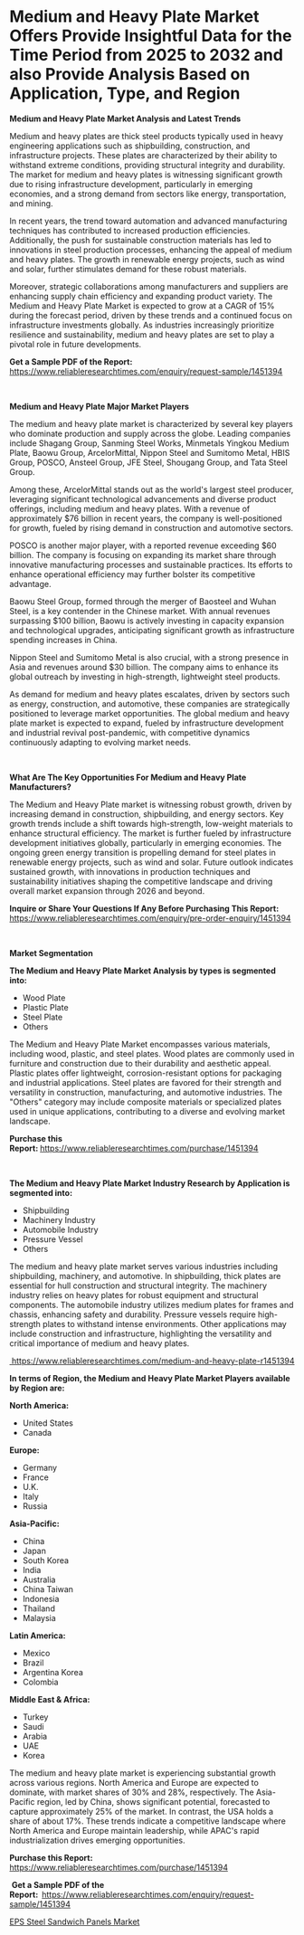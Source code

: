 <p><h1>Medium and Heavy Plate Market Offers Provide Insightful Data for the Time Period from 2025 to 2032 and also Provide Analysis Based on Application, Type, and Region</h1></p><p><strong>Medium and Heavy Plate Market Analysis and Latest Trends</strong></p>
<p><p>Medium and heavy plates are thick steel products typically used in heavy engineering applications such as shipbuilding, construction, and infrastructure projects. These plates are characterized by their ability to withstand extreme conditions, providing structural integrity and durability. The market for medium and heavy plates is witnessing significant growth due to rising infrastructure development, particularly in emerging economies, and a strong demand from sectors like energy, transportation, and mining.</p><p>In recent years, the trend toward automation and advanced manufacturing techniques has contributed to increased production efficiencies. Additionally, the push for sustainable construction materials has led to innovations in steel production processes, enhancing the appeal of medium and heavy plates. The growth in renewable energy projects, such as wind and solar, further stimulates demand for these robust materials.</p><p>Moreover, strategic collaborations among manufacturers and suppliers are enhancing supply chain efficiency and expanding product variety. The Medium and Heavy Plate Market is expected to grow at a CAGR of 15% during the forecast period, driven by these trends and a continued focus on infrastructure investments globally. As industries increasingly prioritize resilience and sustainability, medium and heavy plates are set to play a pivotal role in future developments.</p></p>
<p><strong>Get a Sample PDF of the Report:&nbsp;</strong> <a href="https://www.reliableresearchtimes.com/enquiry/request-sample/1451394?utm_campaign=3315&utm_medium=2&utm_source=Github&utm_content=ia&utm_term=03042025&utm_id=medium-and-heavy-plate">https://www.reliableresearchtimes.com/enquiry/request-sample/1451394</a></p>
<p>&nbsp;</p>
<p><strong>Medium and Heavy Plate Major Market Players</strong></p>
<p><p>The medium and heavy plate market is characterized by several key players who dominate production and supply across the globe. Leading companies include Shagang Group, Sanming Steel Works, Minmetals Yingkou Medium Plate, Baowu Group, ArcelorMittal, Nippon Steel and Sumitomo Metal, HBIS Group, POSCO, Ansteel Group, JFE Steel, Shougang Group, and Tata Steel Group. </p><p>Among these, ArcelorMittal stands out as the world's largest steel producer, leveraging significant technological advancements and diverse product offerings, including medium and heavy plates. With a revenue of approximately $76 billion in recent years, the company is well-positioned for growth, fueled by rising demand in construction and automotive sectors.</p><p>POSCO is another major player, with a reported revenue exceeding $60 billion. The company is focusing on expanding its market share through innovative manufacturing processes and sustainable practices. Its efforts to enhance operational efficiency may further bolster its competitive advantage.</p><p>Baowu Steel Group, formed through the merger of Baosteel and Wuhan Steel, is a key contender in the Chinese market. With annual revenues surpassing $100 billion, Baowu is actively investing in capacity expansion and technological upgrades, anticipating significant growth as infrastructure spending increases in China.</p><p>Nippon Steel and Sumitomo Metal is also crucial, with a strong presence in Asia and revenues around $30 billion. The company aims to enhance its global outreach by investing in high-strength, lightweight steel products.</p><p>As demand for medium and heavy plates escalates, driven by sectors such as energy, construction, and automotive, these companies are strategically positioned to leverage market opportunities. The global medium and heavy plate market is expected to expand, fueled by infrastructure development and industrial revival post-pandemic, with competitive dynamics continuously adapting to evolving market needs.</p></p>
<p>&nbsp;</p>
<p><strong>What Are The Key Opportunities For Medium and Heavy Plate Manufacturers?</strong></p>
<p><p>The Medium and Heavy Plate market is witnessing robust growth, driven by increasing demand in construction, shipbuilding, and energy sectors. Key growth trends include a shift towards high-strength, low-weight materials to enhance structural efficiency. The market is further fueled by infrastructure development initiatives globally, particularly in emerging economies. The ongoing green energy transition is propelling demand for steel plates in renewable energy projects, such as wind and solar. Future outlook indicates sustained growth, with innovations in production techniques and sustainability initiatives shaping the competitive landscape and driving overall market expansion through 2026 and beyond.</p></p>
<p><strong>Inquire or Share Your Questions If Any Before Purchasing This Report:</strong> <a href="https://www.reliableresearchtimes.com/enquiry/pre-order-enquiry/1451394?utm_campaign=3315&utm_medium=2&utm_source=Github&utm_content=ia&utm_term=03042025&utm_id=medium-and-heavy-plate">https://www.reliableresearchtimes.com/enquiry/pre-order-enquiry/1451394</a></p>
<p>&nbsp;</p>
<p><strong>Market Segmentation</strong></p>
<p><strong>The Medium and Heavy Plate Market Analysis by types is segmented into:</strong></p>
<p><ul><li>Wood Plate</li><li>Plastic Plate</li><li>Steel Plate</li><li>Others</li></ul></p>
<p><p>The Medium and Heavy Plate Market encompasses various materials, including wood, plastic, and steel plates. Wood plates are commonly used in furniture and construction due to their durability and aesthetic appeal. Plastic plates offer lightweight, corrosion-resistant options for packaging and industrial applications. Steel plates are favored for their strength and versatility in construction, manufacturing, and automotive industries. The "Others" category may include composite materials or specialized plates used in unique applications, contributing to a diverse and evolving market landscape.</p></p>
<p><strong>Purchase this Report:&nbsp;</strong><a href="https://www.reliableresearchtimes.com/purchase/1451394?utm_campaign=3315&utm_medium=2&utm_source=Github&utm_content=ia&utm_term=03042025&utm_id=medium-and-heavy-plate">https://www.reliableresearchtimes.com/purchase/1451394</a></p>
<p>&nbsp;</p>
<p><strong>The Medium and Heavy Plate Market Industry Research by Application is segmented into:</strong></p>
<p><ul><li>Shipbuilding</li><li>Machinery Industry</li><li>Automobile Industry</li><li>Pressure Vessel</li><li>Others</li></ul></p>
<p><p>The medium and heavy plate market serves various industries including shipbuilding, machinery, and automotive. In shipbuilding, thick plates are essential for hull construction and structural integrity. The machinery industry relies on heavy plates for robust equipment and structural components. The automobile industry utilizes medium plates for frames and chassis, enhancing safety and durability. Pressure vessels require high-strength plates to withstand intense environments. Other applications may include construction and infrastructure, highlighting the versatility and critical importance of medium and heavy plates.</p></p>
<p><a href="https://www.reliableresearchtimes.com/medium-and-heavy-plate-r1451394?utm_campaign=3315&utm_medium=2&utm_source=Github&utm_content=ia&utm_term=03042025&utm_id=medium-and-heavy-plate">&nbsp;https://www.reliableresearchtimes.com/medium-and-heavy-plate-r1451394</a></p>
<p><strong>In terms of Region, the Medium and Heavy Plate Market Players available by Region are:</strong></p>
<p>
    <p> <strong> North America: </strong>
        <ul>
            <li>United States</li>
            <li>Canada</li>
        </ul>
        </p> 
    <p> <strong> Europe: </strong>
        <ul>
            <li>Germany</li>
            <li>France</li>
            <li>U.K.</li>
            <li>Italy</li>
            <li>Russia</li>
        </ul>
        </p> 
    <p> <strong> Asia-Pacific: </strong>
        <ul>
            <li>China</li>
            <li>Japan</li>
            <li>South Korea</li>
            <li>India</li>
            <li>Australia</li>
            <li>China Taiwan</li>
            <li>Indonesia</li>
            <li>Thailand</li>
            <li>Malaysia</li>
        </ul>
        </p> 
    <p> <strong> Latin America: </strong>
        <ul>
            <li>Mexico</li>
            <li>Brazil</li>
            <li>Argentina Korea</li>
            <li>Colombia</li>
        </ul>
        </p> 
    <p> <strong> Middle East & Africa: </strong>
        <ul>
            <li>Turkey</li>
            <li>Saudi</li>
            <li>Arabia</li>
            <li>UAE</li>
            <li>Korea</li>
        </ul>
    </p>
    </p>
<p><p>The medium and heavy plate market is experiencing substantial growth across various regions. North America and Europe are expected to dominate, with market shares of 30% and 28%, respectively. The Asia-Pacific region, led by China, shows significant potential, forecasted to capture approximately 25% of the market. In contrast, the USA holds a share of about 17%. These trends indicate a competitive landscape where North America and Europe maintain leadership, while APAC's rapid industrialization drives emerging opportunities.</p></p>
<p><strong>Purchase this Report: </strong><a href="https://www.reliableresearchtimes.com/purchase/1451394?utm_campaign=3315&utm_medium=2&utm_source=Github&utm_content=ia&utm_term=03042025&utm_id=medium-and-heavy-plate">https://www.reliableresearchtimes.com/purchase/1451394</a></p>
<p>&nbsp;<strong>Get a Sample PDF of the Report:&nbsp;&nbsp;</strong><a href="https://www.reliableresearchtimes.com/enquiry/request-sample/1451394?utm_campaign=3315&utm_medium=2&utm_source=Github&utm_content=ia&utm_term=03042025&utm_id=medium-and-heavy-plate">https://www.reliableresearchtimes.com/enquiry/request-sample/1451394</a></p>
<p><strong></strong></p>
<p><p><a href="https://github.com/sderolza/Market-Research-Report-List-1/blob/main/eps-steel-sandwich-panels-market.md?utm_campaign=3315&utm_medium=2&utm_source=Github&utm_content=ia&utm_term=03042025&utm_id=medium-and-heavy-plate">EPS Steel Sandwich Panels Market</a></p></p>